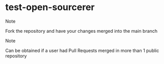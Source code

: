 # test-open-sourcerer

> [!NOTE]
> Fork the repository and have your changes merged into the main branch

> [!NOTE]
> Can be obtained if a user had Pull Requests merged in more than 1 public repository
